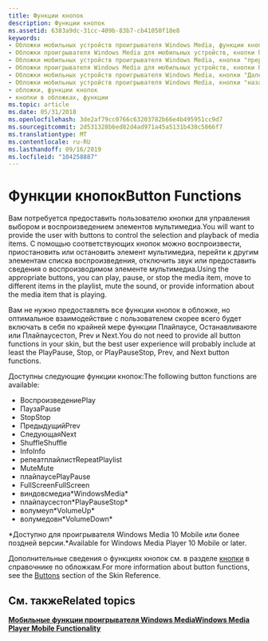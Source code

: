 ```yaml
---
title: Функции кнопок
description: Функции кнопок
ms.assetid: 6383a9dc-31cc-409b-83b7-cb41050f18e8
keywords:
- Обложки мобильных устройств проигрывателя Windows Media, функции кнопок
- Обложки проигрывателя Windows Media для мобильных устройств, кнопки Плайпаусе
- Обложки мобильных устройств проигрывателя Windows Media, кнопки "прерывать"
- Обложки проигрывателя Windows Media для мобильных устройств, кнопки Плайпаусестоп
- Обложки мобильных устройств проигрывателя Windows Media, кнопки "Далее"
- Обложки мобильных устройств проигрывателя Windows Media, кнопки "назад"
- обложки, функции кнопок
- кнопки в обложках, функции
ms.topic: article
ms.date: 05/31/2018
ms.openlocfilehash: 3de2af79cc0766c63203782b66e4b495951cc9d7
ms.sourcegitcommit: 2d531328b6ed82d4ad971a45a5131b430c5866f7
ms.translationtype: MT
ms.contentlocale: ru-RU
ms.lasthandoff: 09/16/2019
ms.locfileid: "104258887"
---
```

# <a name="button-functions"></a><span data-ttu-id="75b04-111">Функции кнопок</span><span class="sxs-lookup"><span data-stu-id="75b04-111">Button Functions</span></span>

<span data-ttu-id="75b04-112">Вам потребуется предоставить пользователю кнопки для управления выбором и воспроизведением элементов мультимедиа.</span><span class="sxs-lookup"><span data-stu-id="75b04-112">You will want to provide the user with buttons to control the selection and playback of media items.</span></span> <span data-ttu-id="75b04-113">С помощью соответствующих кнопок можно воспроизвести, приостановить или остановить элемент мультимедиа, перейти к другим элементам списка воспроизведения, отключить звук или предоставить сведения о воспроизводимом элементе мультимедиа.</span><span class="sxs-lookup"><span data-stu-id="75b04-113">Using the appropriate buttons, you can play, pause, or stop the media item, move to different items in the playlist, mute the sound, or provide information about the media item that is playing.</span></span>

<span data-ttu-id="75b04-114">Вам не нужно предоставлять все функции кнопок в обложке, но оптимальное взаимодействие с пользователем скорее всего будет включать в себя по крайней мере функции Плайпаусе, Останавливаюте или Плайпаусестоп, Prev и Next.</span><span class="sxs-lookup"><span data-stu-id="75b04-114">You do not need to provide all button functions in your skin, but the best user experience will probably include at least the PlayPause, Stop, or PlayPauseStop, Prev, and Next button functions.</span></span>

<span data-ttu-id="75b04-115">Доступны следующие функции кнопок:</span><span class="sxs-lookup"><span data-stu-id="75b04-115">The following button functions are available:</span></span>

-   <span data-ttu-id="75b04-116">Воспроизведение</span><span class="sxs-lookup"><span data-stu-id="75b04-116">Play</span></span>
-   <span data-ttu-id="75b04-117">Пауза</span><span class="sxs-lookup"><span data-stu-id="75b04-117">Pause</span></span>
-   <span data-ttu-id="75b04-118">Stop</span><span class="sxs-lookup"><span data-stu-id="75b04-118">Stop</span></span>
-   <span data-ttu-id="75b04-119">Предыдущий</span><span class="sxs-lookup"><span data-stu-id="75b04-119">Prev</span></span>
-   <span data-ttu-id="75b04-120">Следующая</span><span class="sxs-lookup"><span data-stu-id="75b04-120">Next</span></span>
-   <span data-ttu-id="75b04-121">Shuffle</span><span class="sxs-lookup"><span data-stu-id="75b04-121">Shuffle</span></span>
-   <span data-ttu-id="75b04-122">Info</span><span class="sxs-lookup"><span data-stu-id="75b04-122">Info</span></span>
-   <span data-ttu-id="75b04-123">репеатплайлист</span><span class="sxs-lookup"><span data-stu-id="75b04-123">RepeatPlaylist</span></span>
-   <span data-ttu-id="75b04-124">Mute</span><span class="sxs-lookup"><span data-stu-id="75b04-124">Mute</span></span>
-   <span data-ttu-id="75b04-125">плайпаусе</span><span class="sxs-lookup"><span data-stu-id="75b04-125">PlayPause</span></span>
-   <span data-ttu-id="75b04-126">FullScreen</span><span class="sxs-lookup"><span data-stu-id="75b04-126">FullScreen</span></span>
-   <span data-ttu-id="75b04-127">виндовсмедиа\*</span><span class="sxs-lookup"><span data-stu-id="75b04-127">WindowsMedia\*</span></span>
-   <span data-ttu-id="75b04-128">плайпаусестоп\*</span><span class="sxs-lookup"><span data-stu-id="75b04-128">PlayPauseStop\*</span></span>
-   <span data-ttu-id="75b04-129">волумеуп\*</span><span class="sxs-lookup"><span data-stu-id="75b04-129">VolumeUp\*</span></span>
-   <span data-ttu-id="75b04-130">волумедовн\*</span><span class="sxs-lookup"><span data-stu-id="75b04-130">VolumeDown\*</span></span>

<span data-ttu-id="75b04-131">\*Доступно для проигрывателя Windows Media 10 Mobile или более поздней версии.</span><span class="sxs-lookup"><span data-stu-id="75b04-131">\*Available for Windows Media Player 10 Mobile or later.</span></span>

<span data-ttu-id="75b04-132">Дополнительные сведения о функциях кнопок см. в разделе [кнопки](buttons.md) в справочнике по обложкам.</span><span class="sxs-lookup"><span data-stu-id="75b04-132">For more information about button functions, see the [Buttons](buttons.md) section of the Skin Reference.</span></span>

## <a name="related-topics"></a><span data-ttu-id="75b04-133">См. также</span><span class="sxs-lookup"><span data-stu-id="75b04-133">Related topics</span></span>

<dl> <dt>

[<span data-ttu-id="75b04-134">**Мобильные функции проигрывателя Windows Media**</span><span class="sxs-lookup"><span data-stu-id="75b04-134">**Windows Media Player Mobile Functionality**</span></span>](windows-media-player-mobile-functionality.md)
</dt> </dl>

 

 




